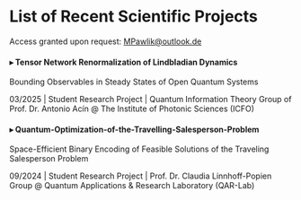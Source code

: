 # List of Recent Scientific Projects
Access granted upon request: MPawlik@outlook.de

#### ▸ Tensor Network Renormalization of Lindbladian Dynamics
  Bounding Observables in Steady States of Open Quantum Systems

  03/2025 | Student Research Project | Quantum Information Theory Group of Prof. Dr. Antonio Acín @ The Institute of Photonic Sciences (ICFO)

#### ▸ Quantum-Optimization-of-the-Travelling-Salesperson-Problem
  Space-Efficient Binary Encoding of Feasible Solutions of the Traveling Salesperson Problem

  09/2024 | Student Research Project | Prof. Dr. Claudia Linnhoff-Popien Group @ Quantum Applications & Research Laboratory (QAR-Lab)
